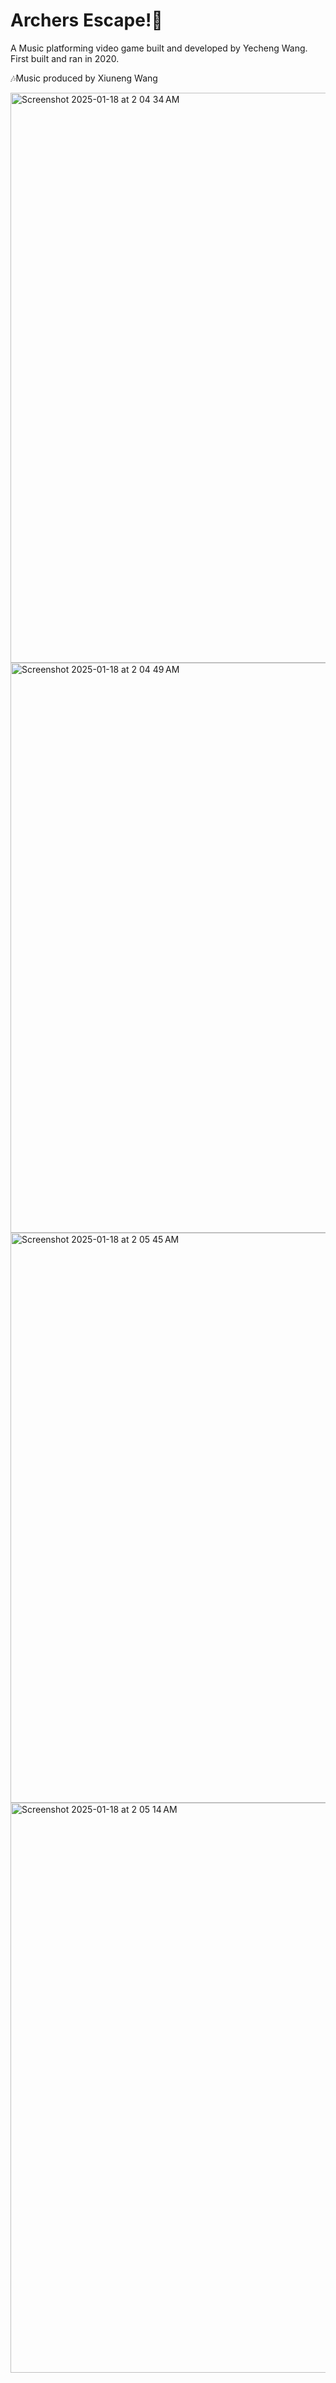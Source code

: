 # Archers Escape!🚀

A Music platforming video game built and developed by Yecheng Wang. First built and ran in 2020.

🎶Music produced by Xiuneng Wang


<img width="912" alt="Screenshot 2025-01-18 at 2 04 34 AM" src="https://github.com/user-attachments/assets/f6648ba3-7ae3-4d04-a32a-327c80cbd3d6" />
<img width="912" alt="Screenshot 2025-01-18 at 2 04 49 AM" src="https://github.com/user-attachments/assets/bacce08c-e73a-4c29-8a0e-7cd14ab9eac1" />
<img width="912" alt="Screenshot 2025-01-18 at 2 05 45 AM" src="https://github.com/user-attachments/assets/dcba8c28-0949-4371-9eb0-faeac3e96c4e" />
<img width="912" alt="Screenshot 2025-01-18 at 2 05 14 AM" src="https://github.com/user-attachments/assets/4f95326e-b332-4e3e-9194-a7f6ab46862a" />
